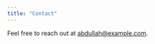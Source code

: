 ```yaml
---
title: "Contact"
---
```

Feel free to reach out at [abdullah@example.com](mailto:abdullah@example.com).